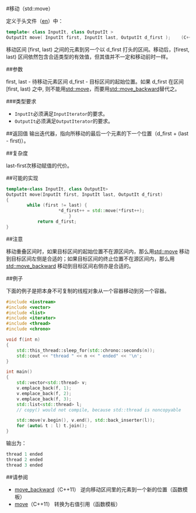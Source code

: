 #移动（std::move）

定义于头文件<algorithm>（[en](http://en.cppreference.com/w/cpp/header/algorithm)）中：

```C++
template< class InputIt, class OutputIt >
OutputIt move( InputIt first, InputIt last, OutputIt d_first );    (C++11 - )
```

移动区间 [first, last) 之间的元素到另一个以 d_first 打头的区间。移动后，[firest, last) 区间依然包含合适类型的有效值，但其值并不一定和移动前时一样。

##参数

first, last - 待移动元素区间
    d_first - 目标区间的起始位置。如果 d_first 在区间 [first, last) 之中, 则不能用[std::move](move.md)，而要用[std::move_backward](move_backward.md)替代之。

###类型要求

- `InputIt`必须满足`InputIterator`的要求。
- `OutputIt`必须满足`OutputIterator`的要求。

##返回值
输出迭代器，指向所移动的最后一个元素的下一个位置（d_first + (last - first)）。

##复杂度

last-first次移动赋值的代价。

##可能的实现

```C++
template<class InputIt, class OutputIt>
OutputIt move(InputIt first, InputIt last, OutputIt d_first)
{
        while (first != last) {
                    *d_first++ = std::move(*first++);
                        }
            return d_first;
}
```

##注意

移动重叠区间时，如果目标区间的起始位置不在源区间内，那么用[std::move](move.md) 移动到目标区间左侧是合适的；如果目标区间的终止位置不在源区间内，那么用[std::move_backward](move_backward.md) 移动到目标区间右侧亦是合适的。

##例子

下面的例子是把本身不可复制的线程对象从一个容器移动到另一个容器。

```C++
#include <iostream>
#include <vector>
#include <list>
#include <iterator>
#include <thread>
#include <chrono>

void f(int n)
{
    std::this_thread::sleep_for(std::chrono::seconds(n));
    std::cout << "thread " << n << " ended" << '\n';
}

int main()
{
    std::vector<std::thread> v;
    v.emplace_back(f, 1);
    v.emplace_back(f, 2);
    v.emplace_back(f, 3);
    std::list<std::thread> l;
    // copy() would not compile, because std::thread is noncopyable

    std::move(v.begin(), v.end(), std::back_inserter(l));
    for (auto& t : l) t.join();
}
```

输出为：

```C++
thread 1 ended
thread 2 ended
thread 3 ended
```

##请参阅

- [move_backward](move_backward.md)（C++11）    逆向移动区间里的元素到一个新的位置（函数模板）
- [move](../utility/move.md)（C++11）           转换为右值引用（函数模板）
